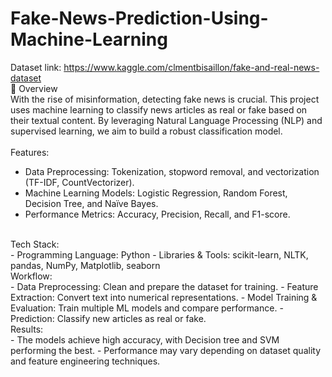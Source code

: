 # Fake-News-Prediction-Using-Machine-Learning
Dataset link:  https://www.kaggle.com/clmentbisaillon/fake-and-real-news-dataset
<br>
📌 Overview <br>
With the rise of misinformation, detecting fake news is crucial. This project uses machine learning to classify news articles as real or fake based on their textual content. By leveraging Natural Language Processing (NLP) and supervised learning, we aim to build a robust classification model.
<br>
<br>
Features:<br>
- Data Preprocessing: Tokenization, stopword removal, and vectorization (TF-IDF, CountVectorizer).
- Machine Learning Models: Logistic Regression, Random Forest, Decision Tree, and Naïve Bayes.
- Performance Metrics: Accuracy, Precision, Recall, and F1-score.
<br>
Tech Stack:<br>
- Programming Language: Python
- Libraries & Tools: scikit-learn, NLTK, pandas, NumPy, Matplotlib, seaborn
<br>
Workflow: <br>
- Data Preprocessing: Clean and prepare the dataset for training.
- Feature Extraction: Convert text into numerical representations.
- Model Training & Evaluation: Train multiple ML models and compare performance.
- Prediction: Classify new articles as real or fake.
<br>
Results:<br>
- The models achieve high accuracy, with Decision tree and SVM performing the best.
- Performance may vary depending on dataset quality and feature engineering techniques.
